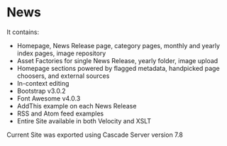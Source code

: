 News
============================

It contains:

* Homepage, News Release page, category pages, monthly and yearly index pages, image repository
* Asset Factories for single News Release, yearly folder, image upload
* Homepage sections powered by flagged metadata, handpicked page choosers, and external sources
* In-context editing
* Bootstrap v3.0.2
* Font Awesome v4.0.3
* AddThis example on each News Release
* RSS and Atom feed examples
* Entire Site available in both Velocity and XSLT

Current Site was exported using Cascade Server version 7.8
